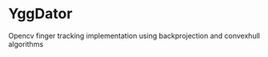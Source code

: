 YggDator
========

Opencv finger tracking implementation using backprojection and convexhull algorithms
